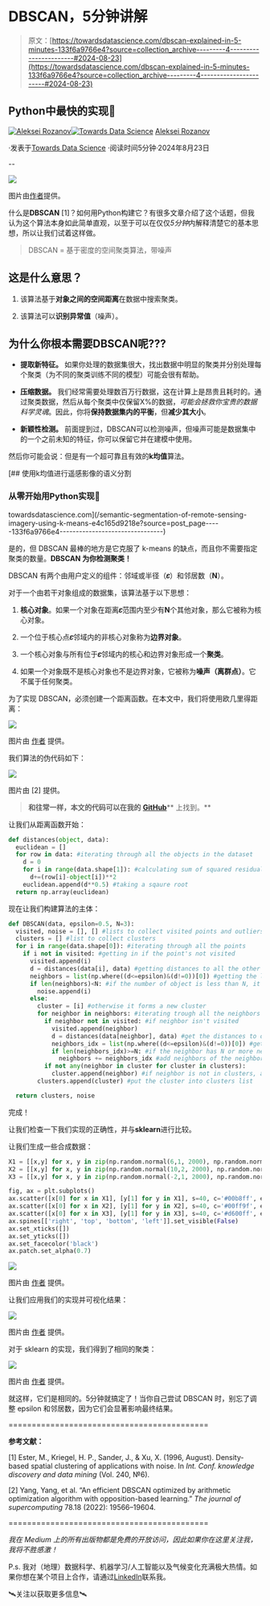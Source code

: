 # DBSCAN，5分钟讲解

> 原文：[https://towardsdatascience.com/dbscan-explained-in-5-minutes-133f6a9766e4?source=collection_archive---------4-----------------------#2024-08-23](https://towardsdatascience.com/dbscan-explained-in-5-minutes-133f6a9766e4?source=collection_archive---------4-----------------------#2024-08-23)

## Python中最快的实现🐍

[](https://medium.com/@alexroz?source=post_page---byline--133f6a9766e4--------------------------------)[![Aleksei Rozanov](../Images/748b69bfaccf39c9aa568a9e6f41eec3.png)](https://medium.com/@alexroz?source=post_page---byline--133f6a9766e4--------------------------------)[](https://towardsdatascience.com/?source=post_page---byline--133f6a9766e4--------------------------------)[![Towards Data Science](../Images/a6ff2676ffcc0c7aad8aaf1d79379785.png)](https://towardsdatascience.com/?source=post_page---byline--133f6a9766e4--------------------------------) [Aleksei Rozanov](https://medium.com/@alexroz?source=post_page---byline--133f6a9766e4--------------------------------)

·发表于[Towards Data Science](https://towardsdatascience.com/?source=post_page---byline--133f6a9766e4--------------------------------) ·阅读时间5分钟·2024年8月23日

--

![](../Images/e034fb66930bd44b034406ac41f56803.png)

图片由[作者](https://medium.com/@alexroz)提供。

什么是**DBSCAN** [1]？如何用Python构建它？有很多文章介绍了这个话题，但我认为这个算法本身如此简单直观，以至于可以在仅仅*5分钟*内解释清楚它的基本思想，所以让我们试着这样做。

> DBSCAN = 基于密度的空间聚类算法，带噪声

## 这是什么意思？

1.  该算法基于**对象之间的空间距离**在数据中搜索聚类。

1.  该算法可以**识别异常值**（噪声）。

## 为什么你根本需要DBSCAN呢???

+   **提取新特征。** 如果你处理的数据集很大，找出数据中明显的聚类并分别处理每个聚类（为不同的聚类训练不同的模型）可能会很有帮助。

+   **压缩数据。** 我们经常需要处理数百万行数据，这在计算上是昂贵且耗时的。通过聚类数据，然后从每个聚类中仅保留X%的数据，*可能会拯救你宝贵的数据科学灵魂*。因此，你将**保持数据集内的平衡**，但**减少其大小**。

+   **新颖性检测。** 前面提到过，DBSCAN可以检测噪声，但噪声可能是数据集中的一个之前未知的特征，你可以保留它并在建模中使用。

然后你可能会说：但是有一个超可靠且有效的**k均值**算法。

[](/semantic-segmentation-of-remote-sensing-imagery-using-k-means-e4c165d9218e?source=post_page-----133f6a9766e4--------------------------------) [## 使用k均值进行遥感影像的语义分割

### 从零开始用Python实现🐍

towardsdatascience.com](/semantic-segmentation-of-remote-sensing-imagery-using-k-means-e4c165d9218e?source=post_page-----133f6a9766e4--------------------------------)

是的，但 DBSCAN 最棒的地方是它克服了 k-means 的缺点，而且你不需要指定聚类的数量。**DBSCAN 为你检测聚类！**

DBSCAN 有两个由用户定义的组件：邻域或半径（**𝜀**）和邻居数（**N**）。

对于一个由若干对象组成的数据集，该算法基于以下思想：

1.  **核心对象**。如果一个对象在距离**𝜀**范围内至少有**N**个其他对象，那么它被称为核心对象。

1.  一个位于核心点**𝜀**邻域内的非核心对象称为**边界对象**。

1.  一个核心对象与所有位于**𝜀**邻域内的核心和边界对象形成一个**聚类**。

1.  如果一个对象既不是核心对象也不是边界对象，它被称为**噪声（离群点）**。它不属于任何聚类。

为了实现 DBSCAN，必须创建一个距离函数。在本文中，我们将使用欧几里得距离：

![](../Images/2fd5387f00392750e94306d81375c782.png)

图片由 [作者](https://medium.com/@alexroz) 提供。

我们算法的伪代码如下：

![](../Images/511de6d35f92eb58fad5b01d3ea2ee7e.png)

图片由 [2] 提供。

> **和往常一样，本文的代码可以在我的** [**GitHub**](https://github.com/alexxxroz/Medium/blob/main/DBSCAN.ipynb)** 上找到。**

让我们从距离函数开始：

```py
def distances(object, data):
  euclidean = []
  for row in data: #iterating through all the objects in the dataset
    d = 0
    for i in range(data.shape[1]): #calculating sum of squared residuals for all the coords
      d+=(row[i]-object[i])**2
    euclidean.append(d**0.5) #taking a sqaure root
  return np.array(euclidean)
```

现在让我们构建算法的主体：

```py
def DBSCAN(data, epsilon=0.5, N=3):
  visited, noise = [], [] #lists to collect visited points and outliers
  clusters = [] #list to collect clusters
  for i in range(data.shape[0]): #iterating through all the points
    if i not in visited: #getting in if the point's not visited
      visited.append(i)
      d = distances(data[i], data) #getting distances to all the other points
      neighbors = list(np.where((d<=epsilon)&(d!=0))[0]) #getting the list of neighbors in the epsilon vicinity and removing distance = 0 (it's the point itself)
      if len(neighbors)<N: #if the number of object is less than N, it's an outlier
        noise.append(i)
      else:
        cluster = [i] #otherwise it forms a new cluster
        for neighbor in neighbors: #iterating trough all the neighbors of the point i
          if neighbor not in visited: #if neighbor isn't visited
            visited.append(neighbor)
            d = distances(data[neighbor], data) #get the distances to other objects from the neighbor
            neighbors_idx = list(np.where((d<=epsilon)&(d!=0))[0]) #getting neighbors of the neighbor
            if len(neighbors_idx)>=N: #if the neighbor has N or more neighbors, than it's a core point
              neighbors += neighbors_idx #add neighbors of the neighbor to the neighbors of the ith object
          if not any(neighbor in cluster for cluster in clusters):
            cluster.append(neighbor) #if neighbor is not in clusters, add it there
        clusters.append(cluster) #put the cluster into clusters list

  return clusters, noise
```

完成！

让我们检查一下我们实现的正确性，并与**sklearn**进行比较。

让我们生成一些合成数据：

```py
X1 = [[x,y] for x, y in zip(np.random.normal(6,1, 2000), np.random.normal(0,0.5, 2000))]
X2 = [[x,y] for x, y in zip(np.random.normal(10,2, 2000), np.random.normal(6,1, 2000))]
X3 = [[x,y] for x, y in zip(np.random.normal(-2,1, 2000), np.random.normal(4,2.5, 2000))]

fig, ax = plt.subplots()
ax.scatter([x[0] for x in X1], [y[1] for y in X1], s=40, c='#00b8ff', edgecolors='#133e7c', linewidth=0.5, alpha=0.8)
ax.scatter([x[0] for x in X2], [y[1] for y in X2], s=40, c='#00ff9f', edgecolors='#0abdc6', linewidth=0.5, alpha=0.8)
ax.scatter([x[0] for x in X3], [y[1] for y in X3], s=40, c='#d600ff', edgecolors='#ea00d9', linewidth=0.5, alpha=0.8)
ax.spines[['right', 'top', 'bottom', 'left']].set_visible(False)
ax.set_xticks([])
ax.set_yticks([])
ax.set_facecolor('black')
ax.patch.set_alpha(0.7)
```

![](../Images/f27953128084bd76852f0b2e754604f9.png)

图片由 [作者](https://medium.com/@alexroz) 提供。

让我们应用我们的实现并可视化结果：

![](../Images/f10fec3abef911cd001c387b1dee55a2.png)

图片由 [作者](https://medium.com/@alexroz) 提供。

对于 sklearn 的实现，我们得到了相同的聚类：

![](../Images/727430787a45f9542b63737f659ca610.png)

图片由 [作者](https://medium.com/@alexroz) 提供。

就这样，它们是相同的。5分钟就搞定了！当你自己尝试 DBSCAN 时，别忘了调整 epsilon 和邻居数，因为它们会显著影响最终结果。

===========================================

**参考文献：**

[1] Ester, M., Kriegel, H. P., Sander, J., & Xu, X. (1996, August). Density-based spatial clustering of applications with noise. In *Int. Conf. knowledge discovery and data mining* (Vol. 240, №6).

[2] Yang, Yang, et al. “An efficient DBSCAN optimized by arithmetic optimization algorithm with opposition-based learning.” *The journal of supercomputing* 78.18 (2022): 19566–19604.

===========================================

*我在 Medium 上的所有出版物都是免费的开放访问，因此如果你在这里关注我，我将不胜感激！*

P.s. 我对（地理）数据科学、机器学习/人工智能以及气候变化充满极大热情。如果你想在某个项目上合作，请通过[LinkedIn](https://www.linkedin.com/in/alexxxroz/)联系我。

🛰️关注以获取更多信息🛰️
